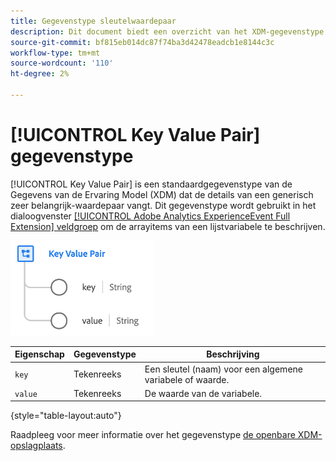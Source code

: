 ```yaml
---
title: Gegevenstype sleutelwaardepaar
description: Dit document biedt een overzicht van het XDM-gegevenstype (Key Value Pair Experience Data Model).
source-git-commit: bf815eb014dc87f74ba3d42478eadcb1e8144c3c
workflow-type: tm+mt
source-wordcount: '110'
ht-degree: 2%

---
```


# [!UICONTROL Key Value Pair] gegevenstype

[!UICONTROL Key Value Pair] is een standaardgegevenstype van de Gegevens van de Ervaring Model (XDM) dat de details van een generisch zeer belangrijk-waardepaar vangt. Dit gegevenstype wordt gebruikt in het dialoogvenster [[!UICONTROL Adobe Analytics ExperienceEvent Full Extension] veldgroep](../field-groups/event/analytics-full-extension.md) om de arrayitems van een lijstvariabele te beschrijven.

![Hoofdwaardestructuur](../images/data-types/key-value-pair.png)

| Eigenschap | Gegevenstype | Beschrijving |
| --- | --- | --- |
| `key` | Tekenreeks | Een sleutel (naam) voor een algemene variabele of waarde. |
| `value` | Tekenreeks | De waarde van de variabele. |

{style=&quot;table-layout:auto&quot;}

Raadpleeg voor meer informatie over het gegevenstype [de openbare XDM-opslagplaats](https://github.com/adobe/xdm/blob/master/extensions/adobe/experience/analytics/keyvalue.schema.json).
